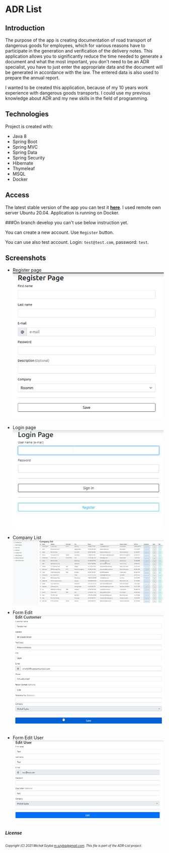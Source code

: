 # ADR List
## Introduction
The purpose of the app is creating documentation of road transport of dangerous goods
for employees, which for various reasons have to participate
in the generation and verification of the delivery notes.
This application allows you to significantly reduce the time needed to generate a document and what the most important,
you don't need to be an ADR specialist, you have to just enter the appropriate data and
the document will be generated in accordance with the law.
The entered data is also used to prepare the annual report.

I wanted to be created this application, because of my 10 years work experience with dangerous goods transports. I could use my previous knowledge about ADR and my new skills in the field of programming.

## Technologies
Project is created with:
* Java 8
* Spring Boot
* Spring MVC
* Spring Data
* Spring Security
* Hibernate
* Thymeleaf
* MSQL
* Docker

## Access
The latest stable version of the app you can test it [**here**](http://51.83.131.183:8090/).
I used remote own server Ubuntu 20.04. Application is running on Docker.


###On branch develop you can't use below instruction yet.

You can create a new account. Use `Register` button.

You can use also test account. Login: `test@test.com`, password: `test`.



## Screenshots

* Register page
  ![adr-list-register](/screenshot/view5.png)
  
* Login page
![adr-list-login](/screenshot/view1.jpg)
  
* Company List
![adr-list-company-list](/screenshot/view2.jpg)  
  
* Form Edit
![adr-list-form-edit](/screenshot/view3.jpg)  
  
* Form Edit User
![adr-list-form-edit-user](/screenshot/view4.jpg)

##### License
<sub><sup>_Copyright (C) 2021 Michał Szyba <m.szyba@gmail.com>. This file is part of the ADR-List project._</sup></sub>
